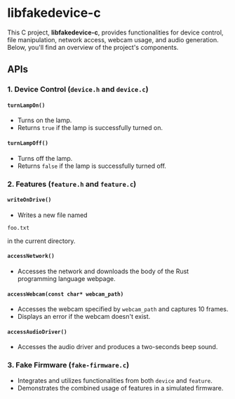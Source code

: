 # libfakedevice-c

This C project, **libfakedevice-c**, provides functionalities for device control, file manipulation, network access, webcam usage, and audio generation. Below, you'll find an overview of the project's components.

## APIs

### 1. Device Control (`device.h` and `device.c`)

#### `turnLampOn()`
- Turns on the lamp.
- Returns `true` if the lamp is successfully turned on.

#### `turnLampOff()`
- Turns off the lamp.
- Returns `false` if the lamp is successfully turned off.

### 2. Features (`feature.h` and `feature.c`)

#### `writeOnDrive()`
- Writes a new file named 
```plaintext 
foo.txt
``` 
in the current directory.

#### `accessNetwork()`
- Accesses the network and downloads the body of the Rust programming language webpage.

#### `accessWebcam(const char* webcam_path)`
- Accesses the webcam specified by `webcam_path` and captures 10 frames.
- Displays an error if the webcam doesn't exist.

#### `accessAudioDriver()`
- Accesses the audio driver and produces a two-seconds beep sound.

### 3. Fake Firmware (`fake-firmware.c`)
- Integrates and utilizes functionalities from both `device` and `feature`.
- Demonstrates the combined usage of features in a simulated firmware.

